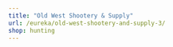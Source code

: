 ```yaml
---
title: "Old West Shootery & Supply"
url: /eureka/old-west-shootery-and-supply-3/
shop: hunting
---
```

